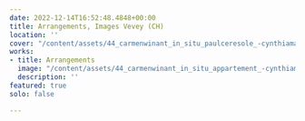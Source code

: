 ```yaml
---
date: 2022-12-14T16:52:48.4848+00:00
title: Arrangements, Images Vevey (CH)
location: ''
cover: "/content/assets/44_carmenwinant_in_situ_paulceresole_-cynthiamaiammann_1358.jpg"
works:
- title: Arrangements
  image: "/content/assets/44_carmenwinant_in_situ_appartement_-cynthiamaiammann_1538.jpg"
  description: ''
featured: true
solo: false

---
```

